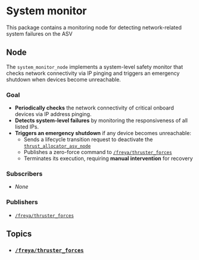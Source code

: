 # System monitor
This package contains a monitoring node for detecting network-related system failures on the ASV

## Node
The `system_monitor_node` implements a system-level safety monitor that checks network connectivity via IP pinging and triggers an emergency shutdown when devices become unreachable.

### Goal
- **Periodically checks** the network connectivity of critical onboard devices via IP address pinging.
- **Detects system-level failures** by monitoring the responsiveness of all listed IPs.
- **Triggers an emergency shutdown** if any device becomes unreachable:
  - Sends a lifecycle transition request to deactivate the [`thrust_allocator_asv_node`](../../motion/thrust_allocator_asv/README.md#node)
  - Publishes a zero-force command to [`/freya/thruster_forces`](../../motion/thrust_allocator_asv/README.md#freyathruster_forces)
  - Terminates its execution, requiring **manual intervention** for recovery

### Subscribers
- *None*

### Publishers
- [`/freya/thruster_forces`](../../motion/thrust_allocator_asv/README.md#freyathruster_forces)

## Topics
- ### [`/freya/thruster_forces`](../../motion/thrust_allocator_asv/README.md#freyathruster_forces)
